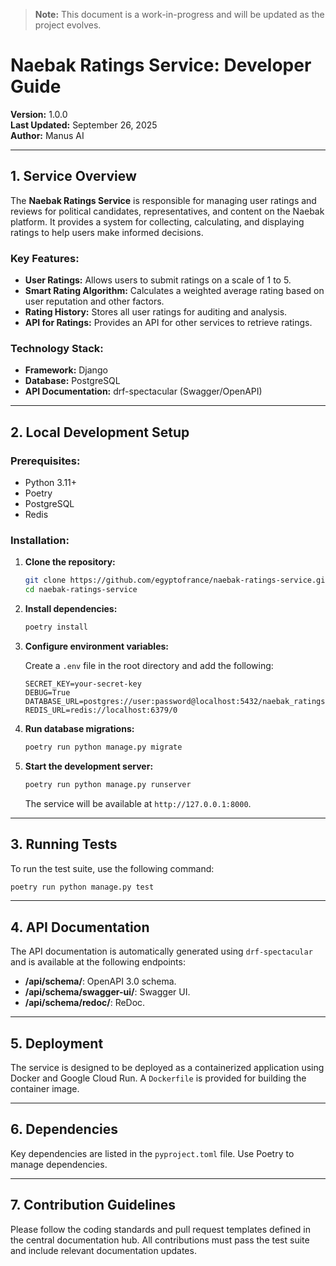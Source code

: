> **Note:** This document is a work-in-progress and will be updated as the project evolves.

# Naebak Ratings Service: Developer Guide

**Version:** 1.0.0  
**Last Updated:** September 26, 2025  
**Author:** Manus AI

---

## 1. Service Overview

The **Naebak Ratings Service** is responsible for managing user ratings and reviews for political candidates, representatives, and content on the Naebak platform. It provides a system for collecting, calculating, and displaying ratings to help users make informed decisions.

### **Key Features:**

-   **User Ratings:** Allows users to submit ratings on a scale of 1 to 5.
-   **Smart Rating Algorithm:** Calculates a weighted average rating based on user reputation and other factors.
-   **Rating History:** Stores all user ratings for auditing and analysis.
-   **API for Ratings:** Provides an API for other services to retrieve ratings.

### **Technology Stack:**

-   **Framework:** Django
-   **Database:** PostgreSQL
-   **API Documentation:** drf-spectacular (Swagger/OpenAPI)

---

## 2. Local Development Setup

### **Prerequisites:**

-   Python 3.11+
-   Poetry
-   PostgreSQL
-   Redis

### **Installation:**

1.  **Clone the repository:**

    ```bash
    git clone https://github.com/egyptofrance/naebak-ratings-service.git
    cd naebak-ratings-service
    ```

2.  **Install dependencies:**

    ```bash
    poetry install
    ```

3.  **Configure environment variables:**

    Create a `.env` file in the root directory and add the following:

    ```env
    SECRET_KEY=your-secret-key
    DEBUG=True
    DATABASE_URL=postgres://user:password@localhost:5432/naebak_ratings
    REDIS_URL=redis://localhost:6379/0
    ```

4.  **Run database migrations:**

    ```bash
    poetry run python manage.py migrate
    ```

5.  **Start the development server:**

    ```bash
    poetry run python manage.py runserver
    ```

    The service will be available at `http://127.0.0.1:8000`.

---

## 3. Running Tests

To run the test suite, use the following command:

```bash
poetry run python manage.py test
```

---

## 4. API Documentation

The API documentation is automatically generated using `drf-spectacular` and is available at the following endpoints:

-   **/api/schema/**: OpenAPI 3.0 schema.
-   **/api/schema/swagger-ui/**: Swagger UI.
-   **/api/schema/redoc/**: ReDoc.

---

## 5. Deployment

The service is designed to be deployed as a containerized application using Docker and Google Cloud Run. A `Dockerfile` is provided for building the container image.

---

## 6. Dependencies

Key dependencies are listed in the `pyproject.toml` file. Use Poetry to manage dependencies.

---

## 7. Contribution Guidelines

Please follow the coding standards and pull request templates defined in the central documentation hub. All contributions must pass the test suite and include relevant documentation updates.
